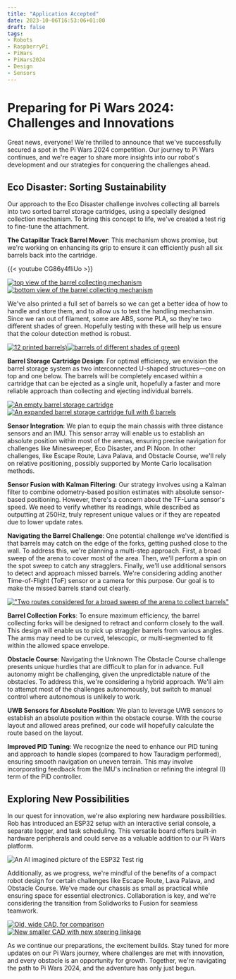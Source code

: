 ```yaml
---
title: "Application Accepted"
date: 2023-10-06T16:53:06+01:00
draft: false
tags:
- Robots
- RaspberryPi
- PiWars
- PiWars2024
- Design
- Sensors
---
```


# Preparing for Pi Wars 2024: Challenges and Innovations #
Great news, everyone! We're thrilled to announce that we've successfully secured a spot in the Pi Wars 2024 competition. Our journey to Pi Wars continues, and we're eager to share more insights into our robot's development and our strategies for conquering the challenges ahead.

## Eco Disaster: Sorting Sustainability ##
Our approach to the Eco Disaster challenge involves collecting all barrels into two sorted barrel storage cartridges, using a specially designed collection mechanism. To bring this concept to life, we've created a test rig to fine-tune the attachment.

**The Catapillar Track Barrel Mover**: This mechanism shows promise, but we're working on enhancing its grip to ensure it can efficiently push all six barrels back into the cartridge.

 {{< youtube CG86y4fIiUo >}}

[![top view of the barrel collecting mechanism](resized_top.jpg "top view of the barrel collecting mechanism")](top.jpg)[![bottom view of the barrel collecting mechanism](resized_bottom.jpg "bottom view of the barrel collecting mechanism")](bottom.jpg)

We've also printed a full set of barrels so we can get a better idea of how to handle and store them, and to allow us to test the handling mechansim. Since we ran out of filament, some are ABS, some PLA, so they're two different shades of green. Hopefully testing with these will help us ensure that the colour detection method is robust.

[![12 printed barrels)](resized_barrels.jpg "barrels")](barrels.jpg)[![barrels of different shades of green)](resized_different-greens.jpg "shades of green")](different-greens.jpg)


**Barrel Storage Cartridge Design**: For optimal efficiency, we envision the barrel storage system as two interconnected U-shaped structures—one on top and one below. The barrels will be completely encased within a cartridge that can be ejected as a single unit, hopefully a faster and more reliable approach than collecting and ejecting individual barrels.


[![An empty barrel storage cartridge](resized_emptyCartridge.PNG "empty barrel storage cartridge")](emptyCartridge.PNG)
[![An expanded barrel storage cartridge full with 6 barrels](resized_fullCartridge.PNG "expanded barrel storage cartridge full of barrels")](fullCartridge.PNG)

**Sensor Integration**: We plan to equip the main chassis with three distance sensors and an IMU. This sensor array will enable us to establish an absolute position within most of the arenas, ensuring precise navigation for challenges like Minesweeper, Eco Disaster, and Pi Noon. In other challenges, like Escape Route, Lava Palava, and Obstacle Course, we'll rely on relative positioning, possibly supported by Monte Carlo localisation methods.

**Sensor Fusion with Kalman Filtering**: Our strategy involves using a Kalman filter to combine odometry-based position estimates with absolute sensor-based positioning. However, there's a concern about the TF-Luna sensor's speed. We need to verify whether its readings, while described as outputting at 250Hz, truly represent unique values or if they are repeated due to lower update rates.

**Navigating the Barrel Challenge**: One potential challenge we've identified is that barrels may catch on the edge of the forks, getting pushed close to the wall. To address this, we're planning a multi-step approach. First, a broad sweep of the arena to cover most of the area. Then, we'll perform a spin on the spot sweep to catch any stragglers. Finally, we'll use additional sensors to detect and approach missed barrels. We're considering adding another Time-of-Flight (ToF) sensor or a camera for this purpose. Our goal is to make the missed barrels stand out clearly.

[!["Two routes considered for a broad sweep of the arena to collect barrels"](ecodisaster_routes.PNG "Two routes considered for a broad sweep of the arena to collect barrels")](ecodisaster_routes.PNG)

**Barrel Collection Forks**: To ensure maximum efficiency, the barrel collecting forks will be designed to retract and conform closely to the wall. This design will enable us to pick up straggler barrels from various angles. The arms may need to be curved, telescopic, or multi-segmented to fit within the allowed space envelope.

**Obstacle Course**: Navigating the Unknown
The Obstacle Course challenge presents unique hurdles that are difficult to plan for in advance. Full autonomy might be challenging, given the unpredictable nature of the obstacles. To address this, we're considering a hybrid approach. We'll aim to attempt most of the challenges autonomously, but switch to manual control where autonomous is unlikely to work.

**UWB Sensors for Absolute Position**: We plan to leverage UWB sensors to establish an absolute position within the obstacle course. With the course layout and allowed areas prefined, our code will hopefully calculate the route based on the layout.

**Improved PID Tuning**: We recognize the need to enhance our PID tuning and approach to handle slopes (compared to how Tauradigm performed), ensuring smooth navigation on uneven terrain. This may involve incorporating feedback from the IMU's inclination or refining the integral (I) term of the PID controller.

## Exploring New Possibilities ##
In our quest for innovation, we're also exploring new hardware possibilities. Rob has introduced an ESP32 setup with an interactive serial console, a separate logger, and task scheduling. This versatile board offers built-in hardware peripherals and could serve as a valuable addition to our Pi Wars platform.

![An AI imagined picture of the ESP32 Test rig](an_ESP32_based_test_rig_on_solderless_breadboard_with_a_led.png "An AI imagined picture of the ESP32 test rig")

Additionally, as we progress, we're mindful of the benefits of a compact robot design for certain challenges like Escape Route, Lava Palava, and Obstacle Course. We've made our chassis as small as practical while ensuring space for essential electronics. Collaboration is key, and we're considering the transition from Solidworks to  Fusion for seamless teamwork.

[![Old, wide CAD, for comparison](resized_CADAugust.PNG "Old, wide CAD, for comparison")](CADAugust.PNG)
[![New smaller CAD with new steering linkage](resized_CADoctober.PNG "New smaller CAD with new steering linkage")](CADoctober.PNG)

As we continue our preparations, the excitement builds. Stay tuned for more updates on our Pi Wars journey, where challenges are met with innovation, and every obstacle is an opportunity for growth. Together, we're navigating the path to Pi Wars 2024, and the adventure has only just begun.
